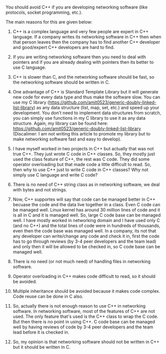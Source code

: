 You should avoid C++ if you are developing networking software (like protocols, socket programming, etc.).

The main reasons for this are given below:

1. C++ is a complex language and very few people are expert in C++ language. If a company writes its networking software in C++ then when that person leaves then the company has to find another C++ developer and good/expert C++ developers are hard to find.

2. If you are writing networking software then you need to deal with pointers and if you are already dealing with pointers then its better to use C language.

3. C++ is slower than C, and the networking software should be fast, so the networking software should be written in C.

4. One advantage of C++ is Standard Template Library but it will generate new code for every data type and thus make the software slow. You can use my C library (https://github.com/amit0523/generic-doubly-linked-list-library) as any data structure (list, map, set, etc.) and speed up your development. You don't need to implement data structures from scratch, you can simply use functions in my C library to use it as any data structure. Again, my library can be found here: https://github.com/amit0523/generic-doubly-linked-list-library (Discalimer: I am not writing this article to promote my library but to make networking software fast and easy to develop).

5. I have myself worked in two projects in C++ but actually that was not true C++. They just wrote C code in C++ classes. So, they mostly just used the class feature of C++, the rest was C code. They did some operator overloading but that made code a little difficult to read. So, then why to use C++ just to write C code in C++ classes? Why not simply use C language and write C code?

6. There is no need of C++ string class as in networking software, we deal with bytes and not strings.

7. Now, C++ supportes will say that code can be managed better in C++ becuase the code and the data live together in a class. Even C code can be managed well. Linux kernel has around 30 million lines of code and it is all in C and it is managed well. So, large C code base can be managed well. I have mostly worked in networking domain and I have used only C (and no C++) and the total lines of code were in hundreds of thousands, even then the code base was managed well. In a company, its not that any developer can write/change any code and check it in, first the code has to go through reviews (by 3-4 peer developers and the team lead) and only then it will be allowed to be checked in, so C code base can be managed well.

8. There is no need (or not much need) of handling files in networking software.

9. Operator overloading in C++ makes code difficult to read, so it should be avoided.

10. Multiple inheritance should be avoided because it makes code complex. Code reuse can be done in C also.

11. So, actually there is not enough reason to use C++ in networking software. In networking software, most of the features of C++ are not used. The only feature that's used is the C++ class to wrap the C code. But then there is no point in using C++. C code base can be managed well by having reviews of code by 3-4 peer developers and the team lead before it is checked in.

12. So, my opinion is that networking software should not be written in C++ but it should be written in C.
